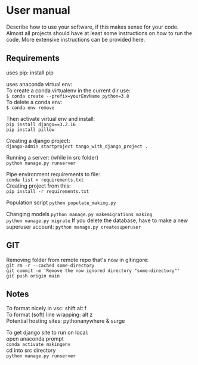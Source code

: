 # User manual 
Describe how to use your software, if this makes sense for your code. Almost all projects should have at least some instructions on how to run the code. More extensive instructions can be provided here.

## Requirements
uses pip: install pip 

uses anaconda virtual env: <br>
To create a conda virtualenv in the current dir use: <br>
`$ conda create --prefix=yourEnvName python=3.8` <br>
To delete a conda env: <br>
`$ conda env remove `

Then activate virtual env and install: <br>
`pip install django==3.2.16` <br>
`pip install pillow`

Creating a django project: <br>
`django-admin startproject tango_with_django_project . `

Running a server: (while in src folder) <br>
`python manage.py runserver`

Pipe environment requirements to file: <br>
`conda list > requirements.txt` <br>
Creating project from this: <br>
`pip install -r requirements.txt` <br>

Population script 
` python populate_making.py ` 

Changing models 
` python manage.py makemigrations making ` <br>
` python manage.py migrate `
If you delete the database, have to make a new superuser account:
` python manage.py createsuperuser `



## GIT
Removing folder from remote repo that's now in gitingore: <br>
`git rm -r --cached some-directory` <br>
`git commit -m 'Remove the now ignored directory "some-directory"'`<br>
`git push origin main` <br>

## Notes
To format nicely in vsc: shift alt f <br>
To format (soft) line wrapping: alt z <br>
Potential hosting sites: pythonanywhere & surge <br>

To get django site to run on local: <br>
open anaconda prompt <br>
`conda activate makingenv` <br>
cd into src directory <br>
`python manage.py runserver`
